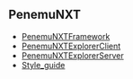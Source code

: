 ## PenemuNXT ##
  * [PenemuNXTFramework](PenemuNXTFramework.md)
  * [PenemuNXTExplorerClient](PenemuNXTExplorerClient.md)
  * [PenemuNXTExplorerServer](PenemuNXTExplorerServer.md)
  * [Style\_guide](Style_guide.md)
